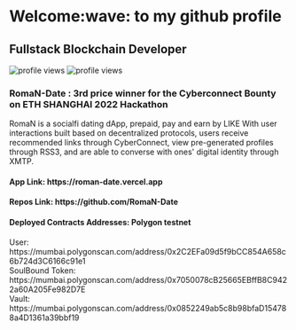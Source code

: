 <h1>Welcome:wave: to my github profile</h1>
<h2>Fullstack Blockchain Developer</h2>

<img src="https://github-readme-stats.vercel.app/api/top-langs/?username=giboooo&include_all_commits=true&show_icons=true&layout=compact&count_private=true" alt="profile views"/>
<img src="https://komarev.com/ghpvc/?username=giboooo" alt="profile views"/>

 
<h3> RomaN-Date : 3rd price winner for the Cyberconnect Bounty on ETH SHANGHAI 2022 Hackathon </h3>
<p>
RomaN is a socialfi dating dApp, prepaid, pay and earn by LIKE
With user interactions built based on decentralized protocols, users receive recommended links through CyberConnect, view pre-generated profiles through RSS3, and are able to converse with ones' digital identity through XMTP.
</p>
<h4>App Link: https://roman-date.vercel.app<h4/>
<h4>Repos Link: https://github.com/RomaN-Date</h4>


<h4>Deployed Contracts Addresses: Polygon testnet</h4>
<div>User: https://mumbai.polygonscan.com/address/0x2C2EFa09d5f9bCC854A658c6b724d3C6166c91e1</div>
<div>SoulBound Token: https://mumbai.polygonscan.com/address/0x7050078cB25665EBffB8C9422a60A205Fe982D7E</div>
<div>Vault: https://mumbai.polygonscan.com/address/0x0852249ab5c8b98bfaD154788a4D1361a39bbf19</div>

